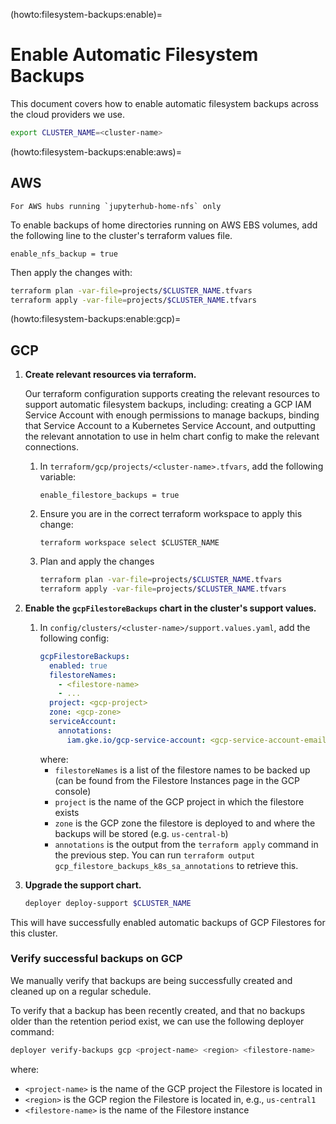 (howto:filesystem-backups:enable)=
# Enable Automatic Filesystem Backups

This document covers how to enable automatic filesystem backups across the cloud
providers we use.

```bash
export CLUSTER_NAME=<cluster-name>
```

(howto:filesystem-backups:enable:aws)=
## AWS

```{attention}
For AWS hubs running `jupyterhub-home-nfs` only
```

To enable backups of home directories running on AWS EBS volumes, add the following line to the cluster's terraform values file.

```
enable_nfs_backup = true
```

Then apply the changes with:

```bash
terraform plan -var-file=projects/$CLUSTER_NAME.tfvars
terraform apply -var-file=projects/$CLUSTER_NAME.tfvars
```

(howto:filesystem-backups:enable:gcp)=
## GCP

1. **Create relevant resources via terraform.**

   Our terraform configuration supports creating the relevant resources to support
   automatic filesystem backups, including: creating a GCP IAM Service Account
   with enough permissions to manage backups, binding that Service Account to
   a Kubernetes Service Account, and outputting the relevant annotation to use
   in helm chart config to make the relevant connections.

   1. In `terraform/gcp/projects/<cluster-name>.tfvars`, add the following variable:
      ```
      enable_filestore_backups = true
      ```
   1. Ensure you are in the correct terraform workspace to apply this change:
      ```
      terraform workspace select $CLUSTER_NAME
      ```
   1. Plan and apply the changes
      ```bash
      terraform plan -var-file=projects/$CLUSTER_NAME.tfvars
      terraform apply -var-file=projects/$CLUSTER_NAME.tfvars
      ```

1. **Enable the `gcpFilestoreBackups` chart in the cluster's support values.**

   1. In `config/clusters/<cluster-name>/support.values.yaml`, add the following config:
      ```yaml
      gcpFilestoreBackups:
        enabled: true
        filestoreNames:
          - <filestore-name>
          - ...
        project: <gcp-project>
        zone: <gcp-zone>
        serviceAccount:
          annotations:
            iam.gke.io/gcp-service-account: <gcp-service-account-email>
      ```
      where:
      - `filestoreNames` is a list of the filestore names to be backed up (can be
        found from the Filestore Instances page in the GCP console)
      - `project` is the name of the GCP project in which the filestore exists
      - `zone` is the GCP zone the filestore is deployed to and where the backups
        will be stored (e.g. `us-central-b`)
      - `annotations` is the output from the `terraform apply` command in the
        previous step. You can run `terraform output gcp_filestore_backups_k8s_sa_annotations`
        to retrieve this.
1. **Upgrade the support chart.**
   ```bash
   deployer deploy-support $CLUSTER_NAME
   ```

This will have successfully enabled automatic backups of GCP Filestores for this
cluster.

### Verify successful backups on GCP

We manually verify that backups are being successfully created and cleaned up on a regular schedule.

To verify that a backup has been recently created, and that no backups older than the retention period exist, we can use the following deployer command:

```bash
deployer verify-backups gcp <project-name> <region> <filestore-name>
```

where:
- `<project-name>` is the name of the GCP project the Filestore is located in
- `<region>` is the GCP region the Filestore is located in, e.g., `us-central1`
- `<filestore-name>` is the name of the Filestore instance

